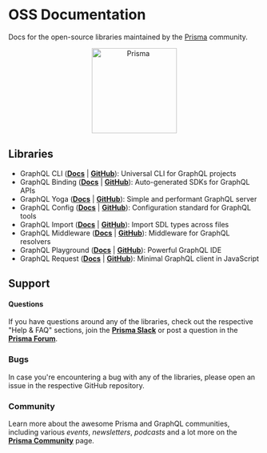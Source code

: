# OSS Documentation

Docs for the open-source libraries maintained by the [Prisma](https://www.prisma.io) community.

<p align="center"><a href="https://oss.prisma.io"><img src="https://imgur.com/IMU2ERq.png" alt="Prisma" height="170px"></a></p>

## Libraries

<!-- - **GraphQL CLI** ([Docs](./content/GraphQL-CLI/01-Overview.md) | [GitHub](https://github.com/graphql-cli/graphql-cli)): Universal CLI for GraphQL projects
- **GraphQL Binding** ([Docs](./content/GraphQL-Binding/01-Overview.md) | [GitHub](https://github.com/graphql-binding/graphql-binding)): Auto-generated SDKs for GraphQL APIs
- **GraphQL Yoga** ([Docs](./content/GraphQL-Yoga/01-Overview.md) | [GitHub](https://github.com/graphcool/graphql-yoga)): Simple and performant GraphQL server
- **GraphQL Config** ([Docs](./content/GraphQL-Config/01-Overview.md) | [GitHub](https://github.com/graphql-config/graphql-config)): Configuration standard for GraphQL tools
- **GraphQL Import** ([Docs](./content/GraphQL-Import/01-Overview.md) | [GitHub](https://github.com/graphcool/graphql-import)): Import SDL types across files
- **GraphQL Middleware** ([Docs](./content/GraphQL-Middleware/01-Overview.md) | [GitHub](https://github.com/graphcool/graphql-middleware)): Middleware for GraphQL resolvers
- **GraphQL Playground** ([Docs](./content/GraphQL-Playground/01-Overview.md) | [GitHub](https://github.com/graphcool/graphql-playground)): Powerful GraphQL IDE
- **GraphQL Request** ([Docs](./content/GraphQL-Request/01-Overview.md) | [GitHub](https://github.com/graphcool/graphql-request)): Minimal GraphQL client in JavaScript -->

- GraphQL CLI ([**Docs**](./content/GraphQL-CLI/01-Overview.md) | [**GitHub**](https://github.com/graphql-cli/graphql-cli)): Universal CLI for GraphQL projects
- GraphQL Binding ([**Docs**](./content/GraphQL-Binding/01-Overview.md) | [**GitHub**](https://github.com/graphql-binding/graphql-binding)): Auto-generated SDKs for GraphQL APIs
- GraphQL Yoga ([**Docs**](./content/GraphQL-Yoga/01-Overview.md) | [**GitHub**](https://github.com/graphcool/graphql-yoga)): Simple and performant GraphQL server
- GraphQL Config ([**Docs**](./content/GraphQL-Config/01-Overview.md) | [**GitHub**](https://github.com/graphql-config/graphql-config)): Configuration standard for GraphQL tools
- GraphQL Import ([**Docs**](./content/GraphQL-Import/01-Overview.md) | [**GitHub**](https://github.com/graphcool/graphql-import)): Import SDL types across files
- GraphQL Middleware ([**Docs**](./content/GraphQL-Middleware/01-Overview.md) | [**GitHub**](https://github.com/graphcool/graphql-middleware)): Middleware for GraphQL resolvers
- GraphQL Playground ([**Docs**](./content/GraphQL-Playground/01-Overview.md) | [**GitHub**](https://github.com/graphcool/graphql-playground)): Powerful GraphQL IDE
- GraphQL Request ([**Docs**](./content/GraphQL-Request/01-Overview.md) | [**GitHub**](https://github.com/graphcool/graphql-request)): Minimal GraphQL client in JavaScript

## Support

#### Questions

If you have questions around any of the libraries, check out the respective "Help & FAQ" sections, join the [**Prisma Slack**](http://slack.prisma.io/) or post a question in the [**Prisma Forum**](https://www.prisma.io/forum/).

### Bugs

In case you're encountering a bug with any of the libraries, please open an issue in the respective GitHub repository.

### Community

Learn more about the awesome Prisma and GraphQL communities, including various _events_, _newsletters_, _podcasts_ and a lot more on the [**Prisma Community**](https://prisma.io/community/) page.
